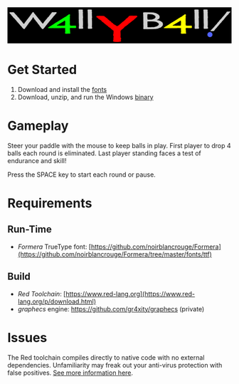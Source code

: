 <picture>
 <source media="(prefers-color-scheme: dark)" srcset="images/logo.png">
 <source media="(prefers-color-scheme: light)" srcset="images/logo.png">
 <img alt=" W4ll y B4ll Logo" src="images/logo.png">
</picture>

# Get Started
1. Download and install the [fonts](fonts/)
2. Download, unzip, and run the Windows [binary](bin/)

# Gameplay
Steer your paddle with the mouse to keep balls in play.
First player to drop 4 balls each round is eliminated.
Last player standing faces a test of endurance and skill!

Press the SPACE key to start each round or pause.

# Requirements
## Run-Time
* *Formera* TrueType font: [https://github.com/noirblancrouge/Formera](https://github.com/noirblancrouge/Formera/tree/master/fonts/ttf)
## Build
* *Red Toolchain*: [https://www.red-lang.org](https://www.red-lang.org/p/download.html)
* *graphecs* engine: https://github.com/gr4xity/graphecs (private)

# Issues
The Red toolchain compiles directly to native code with no external dependencies. Unfamiliarity may freak out your anti-virus protection with false positives. [See more information here](https://github.com/red/red/wiki/%5BNOTE%5D-Anti-virus-false-positives).
